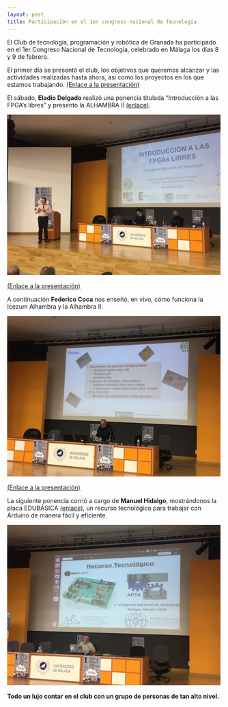 ```yaml
---
layout: post
title: Participación en el 1er congreso nacional de Tecnología
---
```


El Club de tecnología, programación y robótica de Granada ha participado en el 1er Congreso Nacional de Tecnología, celebrado en Málaga los días 8 y 9 de febrero.

El primer día se presentó el club, los objetivos que queremos alcanzar y las actividades realizadas hasta ahora, así como los proyectos en los que estamos trabajando. [(Enlace a la presentación)](https://github.com/jajulca/Presentaciones/blob/master/Presentaci%C3%B3n%20CLUB.pdf)




El sábado, **Eladio Delgado** realizó una ponencia titulada “Introducción a las FPGA’s libres” y presentó la ALHAMBRA II [(enlace)](https://alhambrabits.com/). 

<img src="https://raw.githubusercontent.com/clubroboticagranada/clubroboticagranada.github.io/master/images/eladio.JPG" width="500" />

[(Enlace a la presentación)](https://github.com/EladioDM/Charlas/tree/master/2019-02-09%20Introduccion%20a%20las%20FPGAs%20Libres)



A continuación **Federico Coca** nos enseñó, en vivo, cómo funciona la Icezum Alhambra y la Alhambra II. 



<img src="https://raw.githubusercontent.com/clubroboticagranada/clubroboticagranada.github.io/master/images/fede.JPG" width="500" />

[(Enlace a la presentación)](https://github.com/fgcoca/Chats/tree/master/9-2-19-Ponencia-FPGAs-Congreso-Tecnologia-Malaga)



La siguiente ponencia corrió a cargo de **Manuel Hidalgo**, mostrándonos la placa EDUBÁSICA [(enlace)](http://www.practicasconarduino.com/edubasica), un recurso tecnológico para trabajar con Arduino de manera fácil y eficiente.


<img src="https://raw.githubusercontent.com/clubroboticagranada/clubroboticagranada.github.io/master/images/manuel.JPG" width="500" />


**Todo un lujo contar en el club con un grupo de personas de tan alto nivel.**






